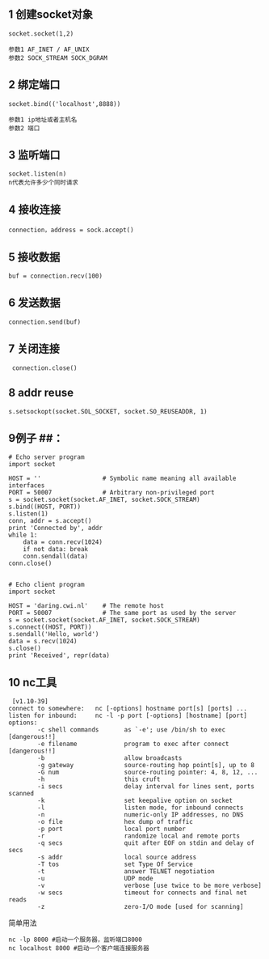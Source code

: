 ## 1 创建socket对象 ##

	socket.socket(1,2)

	参数1 AF_INET / AF_UNIX
	参数2 SOCK_STREAM SOCK_DGRAM

## 2 绑定端口 ##

	socket.bind(('localhost',8888))

	参数1 ip地址或者主机名
	参数2 端口

## 3 监听端口 ##

	socket.listen(n) 
	n代表允许多少个同时请求

## 4 接收连接 ##
 
	connection，address = sock.accept()

## 5 接收数据 ##
	
 	buf = connection.recv(100)

## 6 发送数据  ##

	connection.send(buf)

## 7 关闭连接 ##

	 connection.close()

## 8 addr reuse ##

	s.setsockopt(socket.SOL_SOCKET, socket.SO_REUSEADDR, 1)



## 9例子 ##：


	# Echo server program
	import socket
	
	HOST = ''                 # Symbolic name meaning all available interfaces
	PORT = 50007              # Arbitrary non-privileged port
	s = socket.socket(socket.AF_INET, socket.SOCK_STREAM)
	s.bind((HOST, PORT))
	s.listen(1)
	conn, addr = s.accept()
	print 'Connected by', addr
	while 1:
	    data = conn.recv(1024)
	    if not data: break
	    conn.sendall(data)
	conn.close()


	# Echo client program
	import socket
	
	HOST = 'daring.cwi.nl'    # The remote host
	PORT = 50007              # The same port as used by the server
	s = socket.socket(socket.AF_INET, socket.SOCK_STREAM)
	s.connect((HOST, PORT))
	s.sendall('Hello, world')
	data = s.recv(1024)
	s.close()
	print 'Received', repr(data)


## 10 nc工具 ##

	 [v1.10-39]
	connect to somewhere:   nc [-options] hostname port[s] [ports] ... 
	listen for inbound:     nc -l -p port [-options] [hostname] [port]
	options:
	        -c shell commands       as `-e'; use /bin/sh to exec [dangerous!!]
	        -e filename             program to exec after connect [dangerous!!]
	        -b                      allow broadcasts
	        -g gateway              source-routing hop point[s], up to 8
	        -G num                  source-routing pointer: 4, 8, 12, ...
	        -h                      this cruft
	        -i secs                 delay interval for lines sent, ports scanned
	        -k                      set keepalive option on socket
	        -l                      listen mode, for inbound connects
	        -n                      numeric-only IP addresses, no DNS
	        -o file                 hex dump of traffic
	        -p port                 local port number
	        -r                      randomize local and remote ports
	        -q secs                 quit after EOF on stdin and delay of secs
	        -s addr                 local source address
	        -T tos                  set Type Of Service
	        -t                      answer TELNET negotiation
	        -u                      UDP mode
	        -v                      verbose [use twice to be more verbose]
	        -w secs                 timeout for connects and final net reads
	        -z                      zero-I/O mode [used for scanning]
	     

简单用法

	nc -lp 8000 #启动一个服务器，监听端口8000
	nc localhost 8000 #启动一个客户端连接服务器


